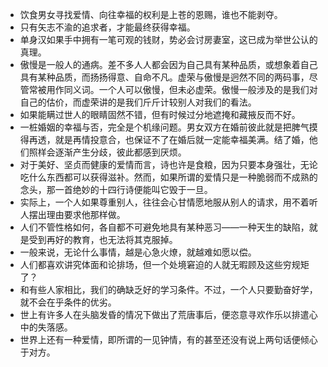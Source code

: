 - 饮食男女寻找爱情、向往幸福的权利是上苍的恩赐，谁也不能剥夺。
- 只有矢志不渝的追求者，才能最终获得幸福。
- 单身汉如果手中拥有一笔可观的钱财，势必会讨房妻室，这已成为举世公认的真理。
- 傲慢是一般人的通病。差不多人人都会因为自己具有某种品质，或想象着自己具有某种品质，而扬扬得意、自命不凡。虚荣与傲慢是迥然不同的两码事，尽管常被用作同义词。一个人可以傲慢，但未必虚荣。傲慢一般涉及的是我们对自己的估价，而虚荣讲的是我们斤斤计较别人对我们的看法。
- 如果能瞒过世人的眼睛固然不错，但有时候过分地遮掩和藏掖反而不好。
- 一桩婚姻的幸福与否，完全是个机缘问题。男女双方在婚前彼此就是把脾气摸得再透，就是再情投意合，也保证不了在婚后就一定能幸福美满。结了婚，他们照样会逐渐产生分歧，彼此都感到厌烦。
- 对于美好、坚贞而健康的爱情而言，诗也许是食粮，因为只要本身强壮，无论吃什么东西都可以获得滋补。然而，如果所谓的爱情只是一种脆弱而不成熟的念头，那一首绝妙的十四行诗便能叫它毁于一旦。
- 实际上，一个人如果尊重别人，往往会心甘情愿地服从别人的请求，用不着听人摆出理由要求他那样做。
- 人们不管性格如何，各自都不可避免地具有某种恶习——一种天生的缺陷，就是受到再好的教育，也无法将其克服掉。
- 一般来说，无论什么事情，越是心急火燎，就越难如愿以偿。
- 人们都喜欢讲究体面和论排场，但一个处境窘迫的人就无暇顾及这些穷规矩了？
- 和有些人家相比，我们的确缺乏好的学习条件。不过，一个人只要勤奋好学，就不会在乎条件的优劣。
- 世上有许多人在头脑发昏的情况下做出了荒唐事后，便恣意寻欢作乐以排遣心中的失落感。
- 世界上还有一种爱情，即所谓的一见钟情，有的甚至还没有说上两句话便倾心于对方。